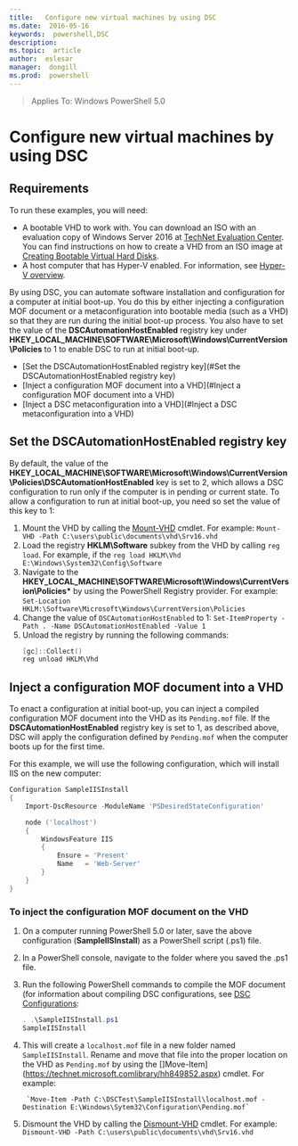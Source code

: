 ```yaml
---
title:   Configure new virtual machines by using DSC
ms.date:  2016-05-16
keywords:  powershell,DSC
description:  
ms.topic:  article
author:  eslesar
manager:  dongill
ms.prod:  powershell
---
```


>Applies To: Windows PowerShell 5.0

# Configure new virtual machines by using DSC

## Requirements

To run these examples, you will need:

- A bootable VHD to work with. You can download an ISO with an evaluation copy of Windows Server 2016 at
    [TechNet Evaluation Center](https://www.microsoft.com/en-us/evalcenter/evaluate-windows-server-2016). You can find instructions on how to create a VHD
    from an ISO image at [Creating Bootable Virtual Hard Disks](https://technet.microsoft.com/en-us/library/gg318049.aspx).
- A host computer that has Hyper-V enabled. For information, see [Hyper-V overview](https://technet.microsoft.com/library/hh831531.aspx).

By using DSC, you can automate software installation and configuration for a computer at initial boot-up. You do this by either injecting a configuration MOF document 
or a metaconfiguration into bootable media (such as a VHD) so that they are run during the initial boot-up process. You also have to set the value of the 
**DSCAutomationHostEnabled** registry key under **HKEY_LOCAL_MACHINE\SOFTWARE\Microsoft\Windows\CurrentVersion\Policies** to 1 to enable DSC to run at initial boot-up.

- [Set the DSCAutomationHostEnabled registry key](#Set the DSCAutomationHostEnabled registry key)
- [Inject a configuration MOF document into a VHD](#Inject a configuration MOF document into a VHD)
- [Inject a DSC metaconfiguration into a VHD](#Inject a DSC metaconfiguration into a VHD)

## Set the DSCAutomationHostEnabled registry key

By default, the value of the **HKEY_LOCAL_MACHINE\SOFTWARE\Microsoft\Windows\CurrentVersion\Policies\DSCAutomationHostEnabled** key is set to 2,
which allows a DSC configuration to run only if the computer is in pending or current state. To allow a configuration to run at initial boot-up, you need
so set the value of this key to 1:

1. Mount the VHD by calling the [Mount-VHD]() cmdlet. For example:
    `Mount-VHD -Path C:\users\public\documents\vhd\Srv16.vhd`
2. Load the registry **HKLM\Software** subkey from the VHD by calling `reg load`. For example, if the 
    `reg load HKLM\Vhd E:\Windows\System32\Config\Software`
3. Navigate to the **HKEY_LOCAL_MACHINE\SOFTWARE\Microsoft\Windows\CurrentVersion\Policies\*** by using the PowerShell Registry provider. For example:
    `Set-Location HKLM:\Software\Microsoft\Windows\CurrentVersion\Policies`
4. Change the value of `DSCAutomationHostEnabled` to 1:
    `Set-ItemProperty -Path . -Name DSCAutomationHostEnabled -Value 1`
5. Unload the registry by running the following commands:
    ```powershell
    [gc]::Collect()
    reg unload HKLM\Vhd
    ```

## Inject a configuration MOF document into a VHD

To enact a configuration at initial boot-up, you can inject a compiled configuration MOF document into the VHD as its `Pending.mof` file. If the
**DSCAutomationHostEnabled** registry key is set to 1, as described above, DSC will apply the configuration defined by `Pending.mof` when the 
computer boots up for the first time.

For this example, we will use the following configuration, which will install IIS on the new computer:

```powershell
Configuration SampleIISInstall
{
    Import-DscResource -ModuleName 'PSDesiredStateConfiguration'

    node ('localhost')
    {
        WindowsFeature IIS
        {
            Ensure = 'Present'
            Name   = 'Web-Server' 
        }
    }
}
```
### To inject the configuration MOF document on the VHD

1. On a computer running PowerShell 5.0 or later, save the above configuration (**SampleIISInstall**) as a PowerShell script (.ps1) file.
2. In a PowerShell console, navigate to the folder where you saved the .ps1 file.
3. Run the following PowerShell commands to compile the MOF document (for information about compiling DSC configurations, see [DSC Configurations](configurations.md):
    ```powershell
    . .\SampleIISInstall.ps1
    SampleIISInstall
    ```
4. This will create a `localhost.mof` file in a new folder named `SampleIISInstall`. Rename and move that file into the proper location on the VHD as `Pending.mof` 
    by using the []Move-Item](https://technet.microsoft.comlibrary/hh849852.aspx)
    cmdlet. For example:

        `Move-Item -Path C:\DSCTest\SampleIISInstall\localhost.mof -Destination E:\Windows\Sytem32\Configuration\Pending.mof`
5. Dismount the VHD by calling the [Dismount-VHD](https://technet.microsoft.com/library/hh848562.aspx) cmdlet. For example:
    `Dismount-VHD -Path C:\users\public\documents\vhd\Srv16.vhd`











